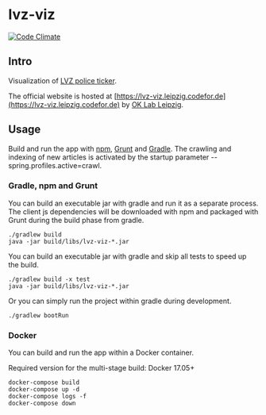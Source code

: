 # lvz-viz

[![Code Climate](https://codeclimate.com/github/CodeforLeipzig/lvz-viz/badges/gpa.svg)](https://codeclimate.com/github/CodeforLeipzig/lvz-viz)

## Intro

Visualization of [LVZ police ticker](http://www.lvz-online.de/leipzig/polizeiticker/r-polizeiticker.html).

The official website is hosted at [https://lvz-viz.leipzig.codefor.de](https://lvz-viz.leipzig.codefor.de)
by [OK Lab Leipzig](http://codefor.de/projekte/2014-07-01-le-lvz_polizeiticker_visualisierung.html).

## Usage

Build and run the app with [npm](https://www.npmjs.com), [Grunt](http://gruntjs.com/) and [Gradle](https://gradle.org).
The crawling and indexing of new articles is activated by the startup parameter --spring.profiles.active=crawl.

### Gradle, npm and Grunt

You can build an executable jar with gradle and run it as a separate process.
The client js dependencies will be downloaded with npm and packaged with Grunt during the build phase from gradle.

```
./gradlew build
java -jar build/libs/lvz-viz-*.jar
```

You can build an executable jar with gradle and skip all tests to speed up the build.

```
./gradlew build -x test
java -jar build/libs/lvz-viz-*.jar
```

Or you can simply run the project within gradle during development.

```
./gradlew bootRun
```

### Docker

You can build and run the app within a Docker container.

Required version for the multi-stage build: Docker 17.05+

```
docker-compose build
docker-compose up -d
docker-compose logs -f
docker-compose down
```
